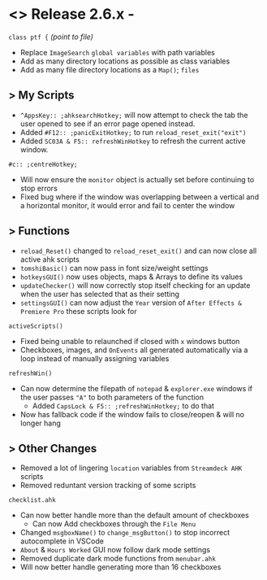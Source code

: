 # <> Release 2.6.x - 
`class ptf {` *(point to file)*
- Replace `ImageSearch` `global variables` with path variables
- Add as many directory locations as possible as class variables
- Add as many file directory locations as a `Map()`; `files`

## > My Scripts
- `^AppsKey:: ;ahksearchHotkey;` will now attempt to check the tab the user opened to see if an error page opened instead.
- Added `#F12:: ;panicExitHotkey;` to run `reload_reset_exit("exit")`
- Added `SC03A & F5:: refreshWinHotkey` to refresh the current active window.

`#c:: ;centreHotkey;` 
- Will now ensure the `monitor` object is actually set before continuing to stop errors
- Fixed bug where if the window was overlapping between a vertical and a horizontal monitor, it would error and fail to center the window

## > Functions
- `reload_Reset()` changed to `reload_reset_exit()` and can now close all active ahk scripts
- `tomshiBasic()` can now pass in font size/weight settings
- `hotkeysGUI()` now uses objects, maps & Arrays to define its values
- `updateChecker()` will now correctly stop itself checking for an update when the user has selected that as their setting
- `settingsGUI()` can now adjust the `Year` version of `After Effects & Premiere Pro` these scripts look for

`activeScripts()`
- Fixed being unable to relaunched if closed with `x` windows button
- Checkboxes, images, and `OnEvents` all generated automatically via a loop instead of manually assigning variables

`refreshWin()`
- Can now determine the filepath of `notepad` & `explorer.exe` windows if the user passes `"A"` to both parameters of the function
    - Added `CapsLock & F5:: ;refreshWinHotkey;` to do that
- Now has fallback code if the window fails to close/reopen & will no longer hang

## > Other Changes
- Removed a lot of lingering `location` variables from `Streamdeck AHK` scripts
- Removed reduntant version tracking of some scripts

`checklist.ahk`
- Can now better handle more than the default amount of checkboxes
    - Can now Add checkboxes through the `File Menu`
- Changed `msgboxName()` to `change_msgButton()` to stop incorrect autocomplete in VSCode
- `About` & `Hours Worked` GUI now follow dark mode settings
- Removed duplicate dark mode functions from `menubar.ahk`
- Will now better handle generating more than 16 checkboxes